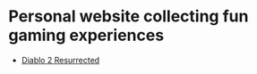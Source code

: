 <link rel="stylesheet" href="style.css">

# Personal website collecting fun gaming experiences

- [Diablo 2 Resurrected](./d2r/build-list.html)
